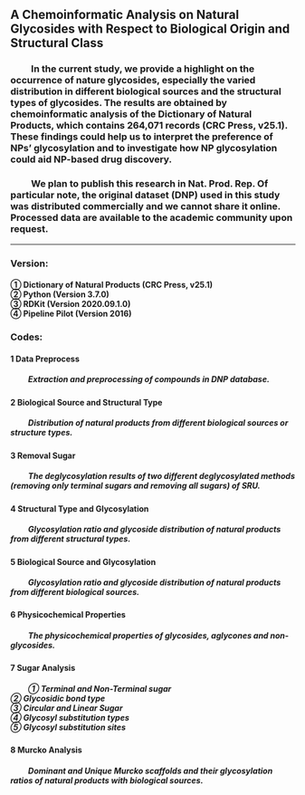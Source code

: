 ## A Chemoinformatic Analysis on Natural Glycosides with Respect to Biological Origin and Structural Class

### &emsp;&emsp; In the current study, we provide a highlight on the occurrence of nature glycosides, especially the varied distribution in different biological sources and the structural types of glycosides. The results are obtained by chemoinformatic analysis of the Dictionary of Natural Products, which contains 264,071 records (CRC Press, v25.1). These findings could help us to interpret the preference of NPs’ glycosylation and to investigate how NP glycosylation could aid NP-based drug discovery.
### &emsp;&emsp; We plan to publish this research in Nat. Prod. Rep. Of particular note, the original dataset (DNP) used in this study was distributed commercially and we cannot share it online. Processed data are available to the academic community upon request.
---------------------------------------------------------------------------------------------
### Version:
<h4>
① Dictionary of Natural Products (CRC Press, v25.1) <br>
② Python (Version 3.7.0) <br>
③ RDKit (Version 2020.09.1.0) <br>
④ Pipeline Pilot (Version 2016) <br>
</h4>

### Codes:
#### 1 Data Preprocess
<h5> &emsp;&emsp; Extraction and preprocessing of compounds in DNP database. </h5>

#### 2 Biological Source and Structural Type
<h5> &emsp;&emsp; Distribution of natural products from different biological sources or structure types. </h5>

#### 3 Removal Sugar
<h5> &emsp;&emsp; The deglycosylation results of two different deglycosylated methods (removing only terminal sugars and removing all sugars) of SRU. </h5>

#### 4 Structural Type and Glycosylation
<h5> &emsp;&emsp; Glycosylation ratio and glycoside distribution of natural products from different structural types. </h5>

#### 5 Biological Source and Glycosylation
<h5> &emsp;&emsp; Glycosylation ratio and glycoside distribution of natural products from different biological sources. </h5>

#### 6 Physicochemical Properties
<h5> &emsp;&emsp; The physicochemical properties of glycosides, aglycones and non-glycosides. </h5>

#### 7 Sugar Analysis
<h5> &emsp;&emsp; 
① Terminal and Non-Terminal sugar <br>
② Glycosidic bond type <br>
③ Circular and Linear Sugar <br>
④ Glycosyl substitution types <br>
⑤ Glycosyl substitution sites <br>
</h5>

#### 8 Murcko Analysis
<h5> &emsp;&emsp; Dominant and Unique Murcko scaffolds and their glycosylation ratios of natural products with biological sources. </h5>
